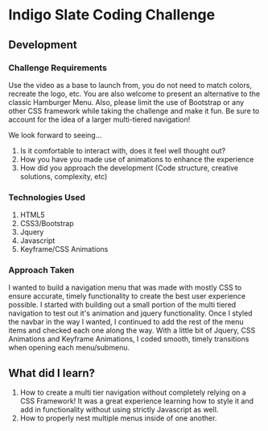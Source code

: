 

# Indigo Slate Coding Challenge



## Development 

### Challenge Requirements

Use the video as a base to launch from, you do not need to match colors, recreate the logo, etc. You are also welcome to present an alternative to the classic Hamburger Menu. Also, please limit the use of Bootstrap or any other CSS framework while taking the challenge and make it fun. Be sure to account for the idea of a larger multi-tiered navigation!

We look forward to seeing…

1. Is it comfortable to interact with, does it feel well thought out?
2. How you have you made use of animations to enhance the experience
3. How did you approach the development (Code structure, creative solutions, complexity, etc)


### Technologies Used

1. HTML5
2. CSS3/Bootstrap
3. Jquery 
4. Javascript
5. Keyframe/CSS Animations


### Approach Taken

I wanted to build a navigation menu that was made with mostly CSS to ensure accurate, timely functionality to create the best user experience possible.
I started with building out a small portion of the multi tiered navigation to test out it's animation and jquery functionality. 
Once I styled the navbar in the way I wanted, I continued to add the rest of the menu items and checked each one along the way.
With a little bit of Jquery, CSS Animations and Keyframe Animations, I coded smooth, timely transitions when opening each menu/submenu.
    

## What did I learn?

1. How to create a multi tier navigation without completely relying on a CSS Framework! It was a great experience learning how to style it and add in functionality without using strictly Javascript as well.
2. How to properly nest multiple menus inside of one another. 

